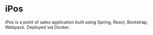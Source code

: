 # iPos
iPos is a point of sales application built using Spring, React, Bootstrap, Webpack. Deployed via Docker.
